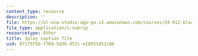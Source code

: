```yaml
---
content_type: resource
description: ''
file: https://ol-ocw-studio-app-qa.s3.amazonaws.com/courses/24-912-black-matters-introduction-to-black-studies-spring-2017/87175f5bf7695d36957ce18951d51c86_f9YGQZVxJ9I.vtt
file_type: application/x-subrip
resourcetype: Other
title: 3play caption file
uid: 87175f5b-f769-5d36-957c-e18951d51c86
---
```

